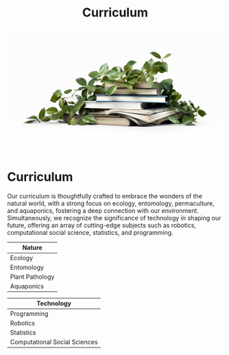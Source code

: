 <h1 align="center"> Curriculum </h1>

<p align="center" width="100%"><img src="../images/curriculum.png" /></p>

# Curriculum

Our curriculum is thoughtfully crafted to embrace the wonders of the natural world, with a strong focus on ecology, entomology, permaculture, and aquaponics, fostering a deep connection with our environment. Simultaneously, we recognize the significance of technology in shaping our future, offering an array of cutting-edge subjects such as robotics, computational social science, statistics, and programming.

| Nature    | 
|-----------------|
| Ecology         |
| Entomology      |
| Plant Pathology |
| Aquaponics      |


| Technology |
|------------|
| Programming |
| Robotics |
| Statistics | 
| Computational Social Sciences |